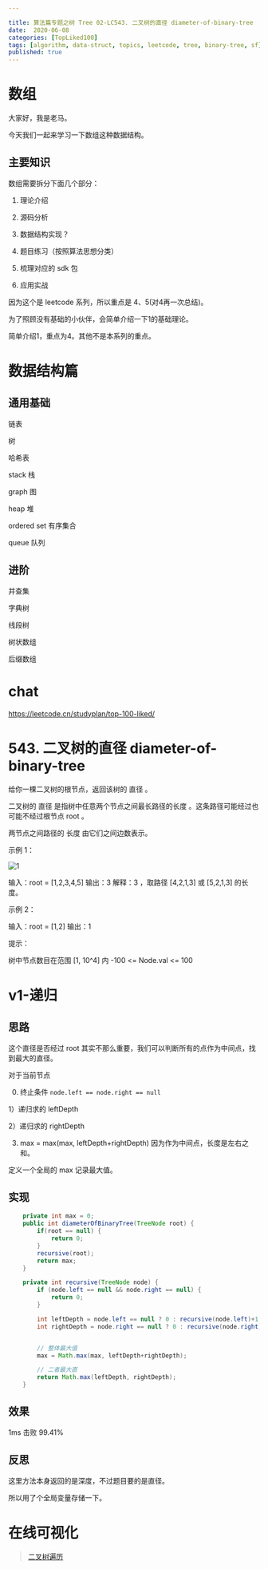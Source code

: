 ```yaml
---

title: 算法篇专题之树 Tree 02-LC543. 二叉树的直径 diameter-of-binary-tree
date:  2020-06-08
categories: [TopLiked100]
tags: [algorithm, data-struct, topics, leetcode, tree, binary-tree, sf]
published: true
---
```



# 数组

大家好，我是老马。

今天我们一起来学习一下数组这种数据结构。

## 主要知识

数组需要拆分下面几个部分：

1. 理论介绍

2. 源码分析

3. 数据结构实现？

4. 题目练习（按照算法思想分类）

5. 梳理对应的 sdk 包

6. 应用实战

因为这个是 leetcode 系列，所以重点是 4、5(对4再一次总结)。

为了照顾没有基础的小伙伴，会简单介绍一下1的基础理论。

简单介绍1，重点为4。其他不是本系列的重点。

# 数据结构篇

## 通用基础

链表 

树

哈希表

stack 栈

graph 图

heap  堆

ordered set 有序集合

queue 队列

## 进阶

并查集

字典树

线段树

树状数组

后缀数组

# chat

https://leetcode.cn/studyplan/top-100-liked/


# 543. 二叉树的直径 diameter-of-binary-tree

给你一棵二叉树的根节点，返回该树的 直径 。

二叉树的 直径 是指树中任意两个节点之间最长路径的长度 。这条路径可能经过也可能不经过根节点 root 。

两节点之间路径的 长度 由它们之间边数表示。

示例 1：

![1](https://assets.leetcode.com/uploads/2021/03/06/diamtree.jpg)

输入：root = [1,2,3,4,5]
输出：3
解释：3 ，取路径 [4,2,1,3] 或 [5,2,1,3] 的长度。


示例 2：

输入：root = [1,2]
输出：1
 

提示：

树中节点数目在范围 [1, 10^4] 内
-100 <= Node.val <= 100

# v1-递归

## 思路

这个直径是否经过 root 其实不那么重要，我们可以判断所有的点作为中间点，找到最大的直径。

对于当前节点

0) 终止条件 `node.left == node.right == null`

1）递归求的 leftDepth

2）递归求的 rightDepth

3) max = max(max, leftDepth+rightDepth) 因为作为中间点，长度是左右之和。

定义一个全局的 max 记录最大值。


## 实现

```java
    private int max = 0;
    public int diameterOfBinaryTree(TreeNode root) {
        if(root == null) {
            return 0;
        }
        recursive(root);
        return max;
    }

    private int recursive(TreeNode node) {
        if (node.left == null && node.right == null) {
            return 0;
        }

        int leftDepth = node.left == null ? 0 : recursive(node.left)+1; // 包含自己，所以+1
        int rightDepth = node.right == null ? 0 : recursive(node.right)+1; // 包含自己，所以+1


        // 整体最大值
        max = Math.max(max, leftDepth+rightDepth);

        // 二者最大直
        return Math.max(leftDepth, rightDepth);
    }
```

## 效果

1ms 击败 99.41%

## 反思

这里方法本身返回的是深度，不过题目要的是直径。

所以用了个全局变量存储一下。


# 在线可视化

> [二叉树遍历](https://houbb.github.io/leetcode-notes/leetcode/visible/binary-tree-travel.html)

 